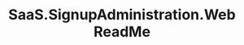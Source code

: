 ---
title: "SaaS.SignupAdministration.Web ReadMe"
linkTitle: "SaaS.SignupAdministration.Web ReadMe"
manualLink: "https://github.com/Azure/azure-saas/tree/main/src/Saas.SignupAdministration"
manualLinkTitle: "external link opens in new window or tab"
manualLinkTarget: "_blank"
type: docs
description: >
  External link to SaaS.SignupAdministration.Web ReadMe
---